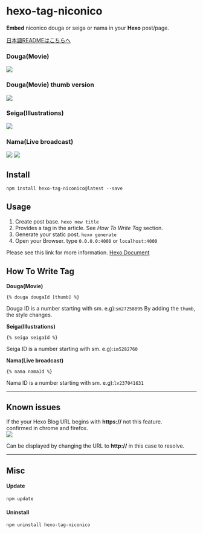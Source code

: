 hexo-tag-niconico
========================

**Embed** niconico douga or seiga or nama in your **Hexo** post/page.

[日本語READMEはこちらへ](https://github.com/kamiya555/hexo-tag-niconico/blob/master/README-ja.md)

### Douga(Movie)
![](http://i.imgur.com/NPIbU3G.png)

### Douga(Movie) thumb version
![](http://i.imgur.com/HGMmweS.png)

### Seiga(Illustrations)

![](http://i.imgur.com/EAHENiU.png)

### Nama(Live broadcast)

![](http://i.imgur.com/IOfQFp1.png)
![](http://i.imgur.com/YocfbD9.png)


## Install
```
npm install hexo-tag-niconico@latest --save
```

## Usage

1. Create post base.
  `hexo new title`
1. Provides a tag in the article.
   See *How To Write Tag* section.
1. Generate your static post.
  `hexo generate`
1. Open your Browser.
   type `0.0.0.0:4000` or `localhost:4000`

Please see this link for more information. [Hexo Document](https://hexo.io/docs/commands.html)

## How To Write Tag

**Douga(Movie)**

```
{% douga dougaId [thumb] %}
```

Douga ID is a number starting with sm.  e.g):`sm27258895`
By adding the `thumb`, the style changes.


**Seiga(Illustrations)**

```
{% seiga seigaId %}
```
Seiga ID is a number starting with sm. e.g):`im5282760`


**Nama(Live broadcast)**

```
{% nama namaId %}
```
Nama ID is a number starting with sm. e.g):`lv237041631`

---

## Known issues

If the your Hexo Blog URL begins with **https://** not this feature.  
confirmed in chrome and firefox.  
![](http://i.imgur.com/UxDuBB2.png?1)

Can be displayed by changing the URL to **http://** in this case to resolve.

---

## Misc

#### Update
```
npm update
```

#### Uninstall
```
npm uninstall hexo-tag-niconico
```
